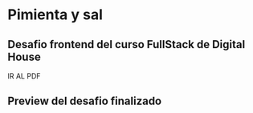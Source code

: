 # Pimienta y sal
## Desafio frontend del curso FullStack de Digital House

<a src="" >IR AL PDF<a>

## Preview del desafio finalizado

<img src="">